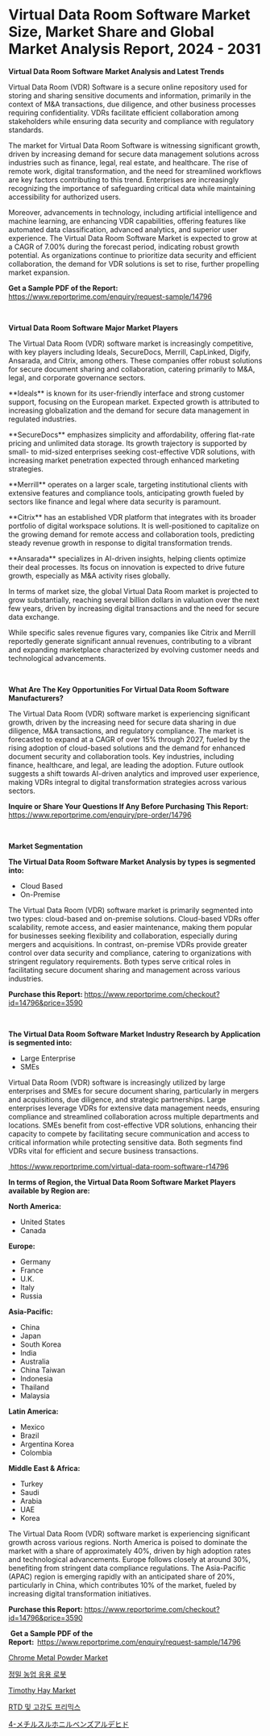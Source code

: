 <p><h1>Virtual Data Room Software Market Size, Market Share and Global Market Analysis Report, 2024 - 2031</h1></p><p><strong>Virtual Data Room Software Market Analysis and Latest Trends</strong></p>
<p><p>Virtual Data Room (VDR) Software is a secure online repository used for storing and sharing sensitive documents and information, primarily in the context of M&A transactions, due diligence, and other business processes requiring confidentiality. VDRs facilitate efficient collaboration among stakeholders while ensuring data security and compliance with regulatory standards.</p><p>The market for Virtual Data Room Software is witnessing significant growth, driven by increasing demand for secure data management solutions across industries such as finance, legal, real estate, and healthcare. The rise of remote work, digital transformation, and the need for streamlined workflows are key factors contributing to this trend. Enterprises are increasingly recognizing the importance of safeguarding critical data while maintaining accessibility for authorized users.</p><p>Moreover, advancements in technology, including artificial intelligence and machine learning, are enhancing VDR capabilities, offering features like automated data classification, advanced analytics, and superior user experience. The Virtual Data Room Software Market is expected to grow at a CAGR of 7.00% during the forecast period, indicating robust growth potential. As organizations continue to prioritize data security and efficient collaboration, the demand for VDR solutions is set to rise, further propelling market expansion.</p></p>
<p><strong>Get a Sample PDF of the Report:&nbsp;</strong> <a href="https://www.reportprime.com/enquiry/request-sample/14796">https://www.reportprime.com/enquiry/request-sample/14796</a></p>
<p>&nbsp;</p>
<p><strong>Virtual Data Room Software Major Market Players</strong></p>
<p><p>The Virtual Data Room (VDR) software market is increasingly competitive, with key players including Ideals, SecureDocs, Merrill, CapLinked, Digify, Ansarada, and Citrix, among others. These companies offer robust solutions for secure document sharing and collaboration, catering primarily to M&A, legal, and corporate governance sectors.</p><p>**Ideals** is known for its user-friendly interface and strong customer support, focusing on the European market. Expected growth is attributed to increasing globalization and the demand for secure data management in regulated industries.</p><p>**SecureDocs** emphasizes simplicity and affordability, offering flat-rate pricing and unlimited data storage. Its growth trajectory is supported by small- to mid-sized enterprises seeking cost-effective VDR solutions, with increasing market penetration expected through enhanced marketing strategies.</p><p>**Merrill** operates on a larger scale, targeting institutional clients with extensive features and compliance tools, anticipating growth fueled by sectors like finance and legal where data security is paramount.</p><p>**Citrix** has an established VDR platform that integrates with its broader portfolio of digital workspace solutions. It is well-positioned to capitalize on the growing demand for remote access and collaboration tools, predicting steady revenue growth in response to digital transformation trends.</p><p>**Ansarada** specializes in AI-driven insights, helping clients optimize their deal processes. Its focus on innovation is expected to drive future growth, especially as M&A activity rises globally.</p><p>In terms of market size, the global Virtual Data Room market is projected to grow substantially, reaching several billion dollars in valuation over the next few years, driven by increasing digital transactions and the need for secure data exchange.</p><p>While specific sales revenue figures vary, companies like Citrix and Merrill reportedly generate significant annual revenues, contributing to a vibrant and expanding marketplace characterized by evolving customer needs and technological advancements.</p></p>
<p>&nbsp;</p>
<p><strong>What Are The Key Opportunities For Virtual Data Room Software Manufacturers?</strong></p>
<p><p>The Virtual Data Room (VDR) software market is experiencing significant growth, driven by the increasing need for secure data sharing in due diligence, M&A transactions, and regulatory compliance. The market is forecasted to expand at a CAGR of over 15% through 2027, fueled by the rising adoption of cloud-based solutions and the demand for enhanced document security and collaboration tools. Key industries, including finance, healthcare, and legal, are leading the adoption. Future outlook suggests a shift towards AI-driven analytics and improved user experience, making VDRs integral to digital transformation strategies across various sectors. </p></p>
<p><strong>Inquire or Share Your Questions If Any Before Purchasing This Report:</strong> <a href="https://www.reportprime.com/enquiry/pre-order/14796">https://www.reportprime.com/enquiry/pre-order/14796</a></p>
<p>&nbsp;</p>
<p><strong>Market Segmentation</strong></p>
<p><strong>The Virtual Data Room Software Market Analysis by types is segmented into:</strong></p>
<p><ul><li>Cloud Based</li><li>On-Premise</li></ul></p>
<p><p>The Virtual Data Room (VDR) software market is primarily segmented into two types: cloud-based and on-premise solutions. Cloud-based VDRs offer scalability, remote access, and easier maintenance, making them popular for businesses seeking flexibility and collaboration, especially during mergers and acquisitions. In contrast, on-premise VDRs provide greater control over data security and compliance, catering to organizations with stringent regulatory requirements. Both types serve critical roles in facilitating secure document sharing and management across various industries.</p></p>
<p><strong>Purchase this Report:&nbsp;</strong><a href="https://www.reportprime.com/checkout?id=14796&price=3590">https://www.reportprime.com/checkout?id=14796&price=3590</a></p>
<p>&nbsp;</p>
<p><strong>The Virtual Data Room Software Market Industry Research by Application is segmented into:</strong></p>
<p><ul><li>Large Enterprise</li><li>SMEs</li></ul></p>
<p><p>Virtual Data Room (VDR) software is increasingly utilized by large enterprises and SMEs for secure document sharing, particularly in mergers and acquisitions, due diligence, and strategic partnerships. Large enterprises leverage VDRs for extensive data management needs, ensuring compliance and streamlined collaboration across multiple departments and locations. SMEs benefit from cost-effective VDR solutions, enhancing their capacity to compete by facilitating secure communication and access to critical information while protecting sensitive data. Both segments find VDRs vital for efficient and secure business transactions.</p></p>
<p><a href="https://www.reportprime.com/virtual-data-room-software-r14796">&nbsp;https://www.reportprime.com/virtual-data-room-software-r14796</a></p>
<p><strong>In terms of Region, the Virtual Data Room Software Market Players available by Region are:</strong></p>
<p>
    <p> <strong> North America: </strong>
        <ul>
            <li>United States</li>
            <li>Canada</li>
        </ul>
        </p> 
    <p> <strong> Europe: </strong>
        <ul>
            <li>Germany</li>
            <li>France</li>
            <li>U.K.</li>
            <li>Italy</li>
            <li>Russia</li>
        </ul>
        </p> 
    <p> <strong> Asia-Pacific: </strong>
        <ul>
            <li>China</li>
            <li>Japan</li>
            <li>South Korea</li>
            <li>India</li>
            <li>Australia</li>
            <li>China Taiwan</li>
            <li>Indonesia</li>
            <li>Thailand</li>
            <li>Malaysia</li>
        </ul>
        </p> 
    <p> <strong> Latin America: </strong>
        <ul>
            <li>Mexico</li>
            <li>Brazil</li>
            <li>Argentina Korea</li>
            <li>Colombia</li>
        </ul>
        </p> 
    <p> <strong> Middle East & Africa: </strong>
        <ul>
            <li>Turkey</li>
            <li>Saudi</li>
            <li>Arabia</li>
            <li>UAE</li>
            <li>Korea</li>
        </ul>
    </p>
    </p>
<p><p>The Virtual Data Room (VDR) software market is experiencing significant growth across various regions. North America is poised to dominate the market with a share of approximately 40%, driven by high adoption rates and technological advancements. Europe follows closely at around 30%, benefiting from stringent data compliance regulations. The Asia-Pacific (APAC) region is emerging rapidly with an anticipated share of 20%, particularly in China, which contributes 10% of the market, fueled by increasing digital transformation initiatives.</p></p>
<p><strong>Purchase this Report: </strong><a href="https://www.reportprime.com/checkout?id=14796&price=3590">https://www.reportprime.com/checkout?id=14796&price=3590</a></p>
<p>&nbsp;<strong>Get a Sample PDF of the Report:&nbsp;&nbsp;</strong><a href="https://www.reportprime.com/enquiry/request-sample/14796">https://www.reportprime.com/enquiry/request-sample/14796</a></p>
<p><strong></strong></p>
<p><p><a href="https://medium.com/@graceturner587/the-global-chrome-metal-powder-market-is-at-the-forefront-of-innovation-driving-rapid-industry-2cf60f97b033">Chrome Metal Powder Market</a></p><p><a href="https://medium.com/@coremtymerich56566/precision-agricultural-application-robot-market-%EC%9D%98-%EA%B8%80%EB%A1%9C%EB%B2%8C-%EC%8B%9C%EC%9E%A5-%EA%B0%9C%EC%9A%94%EB%8A%94-%EC%A0%84-%EC%84%B8%EA%B3%84-%EB%B0%8F-%EC%A3%BC%EC%9A%94-%EC%8B%9C%EC%9E%A5%EC%9D%98-%EC%82%B0%EC%97%85%EC%97%90-%EC%98%81%ED%96%A5%EC%9D%84-%EB%AF%B8%EC%B9%98%EB%8A%94-%EC%A3%BC%EC%9A%94-%ED%8A%B8%EB%A0%8C%EB%93%9C%EC%97%90-%EB%8C%80%ED%95%9C-3a7d44b8cc34">정밀 농업 응용 로봇</a></p><p><a href="https://issuu.com/reportprime-2/docs/timothy-hay-market-size-2030.pptx_b5abde7373d755">Timothy Hay Market</a></p><p><a href="https://medium.com/@samiaahmed980/%EC%84%B8%EA%B3%84-rtd-high-strength-premixes-market-%EC%9D%80-2024%EC%97%90%EC%84%9C-2031%EB%A1%9C-%EC%97%B0%ED%8F%89%EA%B7%A0-%EC%A6%9D%EA%B0%80%EC%9C%A8%EC%9D%84-%EB%B3%B4%EC%9D%BC-%EA%B2%83%EC%9C%BC%EB%A1%9C-%EC%98%88%EC%83%81%EB%90%A9%EB%8B%88%EB%8B%A4-a21798ff2d8e">RTD 및 고강도 프리믹스</a></p><p><a href="https://medium.com/@terisa30p/%E3%82%B0%E3%83%AD%E3%83%BC%E3%83%90%E3%83%AB4-%E3%83%A1%E3%83%81%E3%83%AB%E3%82%B9%E3%83%AB%E3%83%95%E3%82%A9%E3%83%8B%E3%83%AB%E3%83%99%E3%83%B3%E3%82%BA%E3%82%A2%E3%83%AB%E3%83%87%E3%83%92%E3%83%89%E5%B8%82%E5%A0%B4%E3%81%AE%E3%83%88%E3%83%AC%E3%83%B3%E3%83%89%E3%81%A8%E3%82%A4%E3%83%8E%E3%83%99%E3%83%BC%E3%82%B7%E3%83%A7%E3%83%B3-%E5%89%8D%E5%90%91%E3%81%8D%E3%81%AA%E5%88%86%E6%9E%90-2024%E5%B9%B4-2031%E5%B9%B4-83f096474012">4-メチルスルホニルベンズアルデヒド</a></p></p>